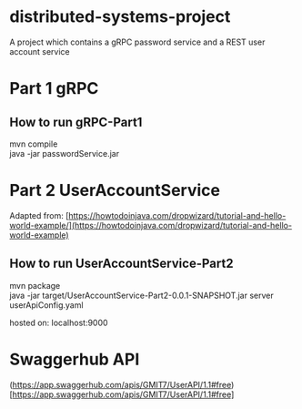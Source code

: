 # distributed-systems-project
A project which contains a gRPC password service and a REST user account service

# Part 1 gRPC
## How to run gRPC-Part1
mvn compile  
java -jar passwordService.jar

# Part 2 UserAccountService
Adapted from:
[https://howtodoinjava.com/dropwizard/tutorial-and-hello-world-example/](https://howtodoinjava.com/dropwizard/tutorial-and-hello-world-example)
## How to run UserAccountService-Part2
mvn package  
java -jar target/UserAccountService-Part2-0.0.1-SNAPSHOT.jar server userApiConfig.yaml  

hosted on: localhost:9000

# Swaggerhub API
(https://app.swaggerhub.com/apis/GMIT7/UserAPI/1.1#free)[https://app.swaggerhub.com/apis/GMIT7/UserAPI/1.1#free]
